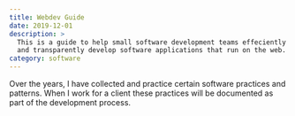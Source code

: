 ```yaml
---
title: Webdev Guide
date: 2019-12-01
description: >
  This is a guide to help small software development teams effeciently
  and transparently develop software applications that run on the web.
category: software
---
```


Over the years, I have collected and practice certain software
practices and patterns. When I work for a client these practices will
be documented as part of the development process.

